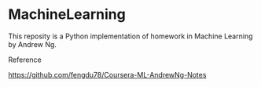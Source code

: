 # MachineLearning
This reposity is a Python implementation of homework in Machine Learning by Andrew Ng. 


Reference


https://github.com/fengdu78/Coursera-ML-AndrewNg-Notes
